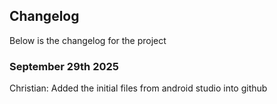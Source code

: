 ## Changelog ##
Below is the changelog for the project

### September 29th 2025  ###
Christian:
Added the initial files from android studio into github
